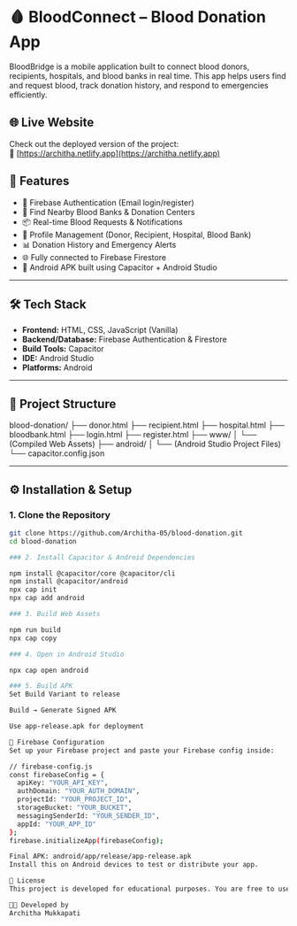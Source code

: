 # 🩸 BloodConnect – Blood Donation App

BloodBridge is a mobile application built to connect blood donors, recipients, hospitals, and blood banks in real time. This app helps users find and request blood, track donation history, and respond to emergencies efficiently.
## 🌐 Live Website

Check out the deployed version of the project:  
🔗 [https://architha.netlify.app](https://architha.netlify.app)

## 🚀 Features

- 🔐 Firebase Authentication (Email login/register)
- 📍 Find Nearby Blood Banks & Donation Centers
- 📦 Real-time Blood Requests & Notifications
- 👤 Profile Management (Donor, Recipient, Hospital, Blood Bank)
- 📊 Donation History and Emergency Alerts
- 🌐 Fully connected to Firebase Firestore
- 📱 Android APK built using Capacitor + Android Studio

---

## 🛠 Tech Stack

- **Frontend:** HTML, CSS, JavaScript (Vanilla)
- **Backend/Database:** Firebase Authentication & Firestore
- **Build Tools:** Capacitor
- **IDE:** Android Studio
- **Platforms:** Android

---

## 📁 Project Structure

blood-donation/
├── donor.html
├── recipient.html
├── hospital.html
├── bloodbank.html
├── login.html
├── register.html
├── www/
│ └── (Compiled Web Assets)
├── android/
│ └── (Android Studio Project Files)
└── capacitor.config.json




---

## ⚙️ Installation & Setup

### 1. Clone the Repository

```bash
git clone https://github.com/Architha-05/blood-donation.git
cd blood-donation

### 2. Install Capacitor & Android Dependencies

npm install @capacitor/core @capacitor/cli
npm install @capacitor/android
npx cap init
npx cap add android

### 3. Build Web Assets

npm run build
npx cap copy

### 4. Open in Android Studio

npx cap open android

### 5. Build APK
Set Build Variant to release

Build → Generate Signed APK

Use app-release.apk for deployment

🔐 Firebase Configuration
Set up your Firebase project and paste your Firebase config inside:

// firebase-config.js
const firebaseConfig = {
  apiKey: "YOUR_API_KEY",
  authDomain: "YOUR_AUTH_DOMAIN",
  projectId: "YOUR_PROJECT_ID",
  storageBucket: "YOUR_BUCKET",
  messagingSenderId: "YOUR_SENDER_ID",
  appId: "YOUR_APP_ID"
};
firebase.initializeApp(firebaseConfig);

Final APK: android/app/release/app-release.apk
Install this on Android devices to test or distribute your app.

📃 License
This project is developed for educational purposes. You are free to use or extend it with attribution.

🧑‍💻 Developed by
Architha Mukkapati
